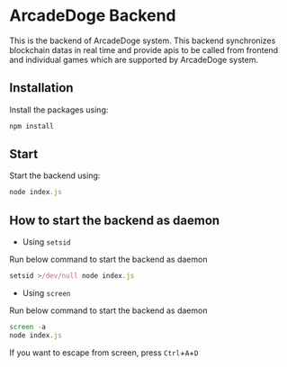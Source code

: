 # ArcadeDoge Backend

This is the backend of ArcadeDoge system.
This backend synchronizes blockchain datas in real time and provide apis to be called from frontend and individual games which are supported by ArcadeDoge system.

## Installation

Install the packages using:

```js
npm install
```

## Start

Start the backend using:

```js
node index.js
```

## How to start the backend as daemon

* Using `setsid`

Run below command to start the backend as daemon

```js
setsid >/dev/null node index.js
```

* Using `screen`

Run below command to start the backend as daemon

```js
screen -a
node index.js
```

If you want to escape from screen, press `Ctrl`+`A`+`D`
